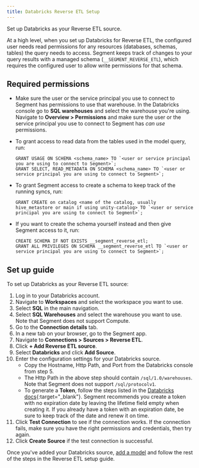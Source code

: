 ```yaml
---
title: Databricks Reverse ETL Setup
---
```


Set up Databricks as your Reverse ETL source. 

At a high level, when you set up Databricks for Reverse ETL, the configured user needs read permissions for any resources (databases, schemas, tables) the query needs to access. Segment keeps track of changes to your query results with a managed schema (`__SEGMENT_REVERSE_ETL`), which requires the configured user to allow write permissions for that schema.

## Required permissions
* Make sure the user or the service principal you use to connect to Segment has permissions to use that warehouse. In the Databricks console go to **SQL warehouses** and select the warehouse you're using. Navigate to **Overview > Permissions** and make sure the user or the service principal you use to connect to Segment has *can use* permissions.

* To grant access to read data from the tables used in the model query, run: 

    ```
    GRANT USAGE ON SCHEMA <schema_name> TO `<user or service principal you are using to connect to Segment>`; 
    GRANT SELECT, READ_METADATA ON SCHEMA <schema_name> TO `<user or service principal you are using to connect to Segment>`; 
    ```

* To grant Segment access to create a schema to keep track of the running syncs, run: 

    ```
    GRANT CREATE on catalog <name of the catalog, usually hive_metastore or main if using unity-catalog> TO `<user or service principal you are using to connect to Segment>`;
    ```

* If you want to create the schema yourself instead and then give Segment access to it, run:

    ```
    CREATE SCHEMA IF NOT EXISTS __segment_reverse_etl; 
    GRANT ALL PRIVILEGES ON SCHEMA __segment_reverse_etl TO `<user or service principal you are using to connect to Segment>`;
    ```

## Set up guide

To set up Databricks as your Reverse ETL source:

1. Log in to your Databricks account.
2. Navigate to **Workspaces** and select the workspace you want to use. 
3. Select **SQL** in the main navigation. 
4. Select **SQL Warehouses** and select the warehouse you want to use. Note that Segment does not support Compute.
5. Go to the **Connection details** tab.
6. In a new tab on your browser, go to the Segment app. 
7. Navigate to **Connections > Sources > Reverse ETL**.
8. Click **+ Add Reverse ETL source**. 
9. Select **Databricks** and click **Add Source**. 
10. Enter the configuration settings for your Databricks source. 
    * Copy the Hostname, Http Path, and Port from the Databricks console from step 5.
    * The Http Path in the above step should contain `/sql/1.0/warehouses`. Note that Segment does not support `/sql/protocolv1`.
    * To generate a **Token**, follow the steps listed in the [Databricks docs](https://docs.databricks.com/dev-tools/auth.html#pat){:target="_blank"}. Segment recommends you create a token with no expiration date by leaving the lifetime field empty when creating it. If you already have a token with an expiration date, be sure to keep track of the date and renew it on time.     
11. Click **Test Connection** to see if the connection works. If the connection fails, make sure you have the right permissions and credentials, then try again.
12. Click **Create Source** if the test connection is successful. 

Once you've added your Databricks source, [add a model](/docs/connections/reverse-etl/#step-2-add-a-model) and follow the rest of the steps in the Reverse ETL setup guide. 
